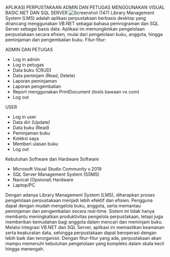 APLIKASI PERPUSTAKAAN ADMIN DAN PETUGAS MENGGUNAKAN VISUAL BASIC.NET DAN SQL SERVER
![Screenshot (147)](https://github.com/user-attachments/assets/ea6c8516-f013-4f21-b190-c4bb22cad7a4)
  Library Management System (LMS) adalah aplikasi perpustakaan berbasis desktop yang dirancang menggunakan VB.NET sebagai bahasa pemrograman dan SQL Server sebagai basis data. Aplikasi ini memungkinkan pengelolaan perpustakaan secara efisien, mulai dari pengelolaan buku, anggota, hingga peminjaman dan pengembalian buku.
Fitur-fitur:

ADMIN DAN PETUGAS
  
  - Log in admin
  - Log in petugas
  - Data buku (CRUD)
  - Data peminjam (Read, Delete)
  - Laporan peminjaman
  - Laporan pengembalian
  - Report menggunakan PrintDocument (tools bawaan vs com)
  - Log out
    
USER

  - Log in user
  - Data diri (Update)
  - Data buku (Read)
  - Peminjaman buku
  - Koleksi saya
  - Memberi ulasan buku
  - Log out

Kebutuhan Software dan Hardware
Software
  - Microsoft Visual Studio Community v.2019
  - SQL Server Management System (SSMS)
  - Navicat (Opsional)
Hardware
  - Laptop/PC

Dengan adanya Library Management System (LMS), diharapkan proses pengelolaan perpustakaan menjadi lebih efektif dan efisien. Pengguna dapat dengan mudah mengelola buku, anggota, serta memantau peminjaman dan pengembalian secara real-time. Sistem ini tidak hanya membantu meningkatkan produktivitas pengelola perpustakaan, tetapi juga memberikan kemudahan bagi anggota dalam mencari dan meminjam buku.
Melalui integrasi VB.NET dan SQL Server, aplikasi ini memastikan keamanan serta keakuratan data, sehingga perpustakaan dapat beroperasi dengan lebih baik dan terorganisir. Dengan fitur-fitur yang ada, perpustakaan akan mampu memenuhi kebutuhan pengelolaan yang kompleks dalam skala kecil hingga menengah.

